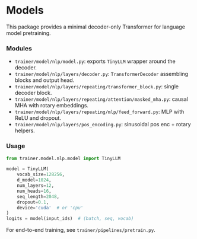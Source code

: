 # Models

This package provides a minimal decoder-only Transformer for language model pretraining.

### Modules
- `trainer/model/nlp/model.py`: exports `TinyLLM` wrapper around the decoder.
- `trainer/model/nlp/layers/decoder.py`: `TransformerDecoder` assembling blocks and output head.
- `trainer/model/nlp/layers/repeating/transformer_block.py`: single decoder block.
- `trainer/model/nlp/layers/repeating/attention/masked_mha.py`: causal MHA with rotary embeddings.
- `trainer/model/nlp/layers/repeating/mlp/feed_forward.py`: MLP with ReLU and dropout.
- `trainer/model/nlp/layers/pos_encoding.py`: sinusoidal pos enc + rotary helpers.

### Usage
```python
from trainer.model.nlp.model import TinyLLM

model = TinyLLM(
    vocab_size=128256,
    d_model=1024,
    num_layers=12,
    num_heads=16,
    seq_length=2048,
    dropout=0.1,
    device='cuda'  # or 'cpu'
)
logits = model(input_ids)  # (batch, seq, vocab)
```

For end-to-end training, see `trainer/pipelines/pretrain.py`.